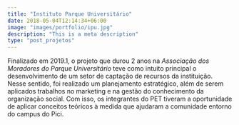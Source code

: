 ```yaml
---
title: "Instituto Parque Universitário"
date: 2018-05-04T12:14:34+06:00
image: "images/portfolio/ipu.jpg"
description: "This is a meta description"
type: "post_projetos"
---
```


Finalizado em 2019.1, o projeto que durou 2 anos na _Associação dos Moradores do
Parque Universitário_ teve como intuito principal o desenvolvimento de um setor de
captação de recursos da instituição. Nesse sentido, foi realizado um planejamento
estratégico, além de serem aplicados trabalhos no marketing e na gestão do
conhecimento da organização social.
Com isso, os integrantes do PET tiveram a oportunidade de aplicar conceitos teóricos
à medida que ajudaram a comunidade entorno do campus do Pici.